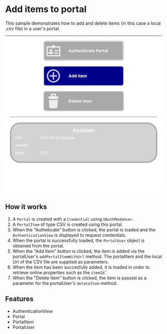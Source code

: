 # Add items to portal

This sample demonstrates how to add and delete items (in this case a local .csv file) in a user's portal.

![](screenshot.png)

## How it works
1. A `Portal` is created with a `Credential` using `OAuthModeUser`.
2. A `PortalItem` of type CSV is created using this portal.
3. When the "Autheticate" button is clicked, the portal is loaded and the `AuthenticationView` is displayed to request credentials.
4. When the portal is successfully loaded, the `PortalUser` object is obtained from the portal.
5. When the "Add Item" button is clicked, the item is added via the portalUser's `addPortalItemWithUrl` method. The portalItem and the local Url of the CSV file are supplied as parameters.
6. When the item has been succesfully added, it is loaded in order to retrieve online properties such as the `itemId`.'
7. When the "Delete Item" button is clicked, the item is passed as a parameter for the portalUser's `deleteItem` method. 

## Features
- AuthenticationView
- Portal
- PortalItem
- PortalUser

